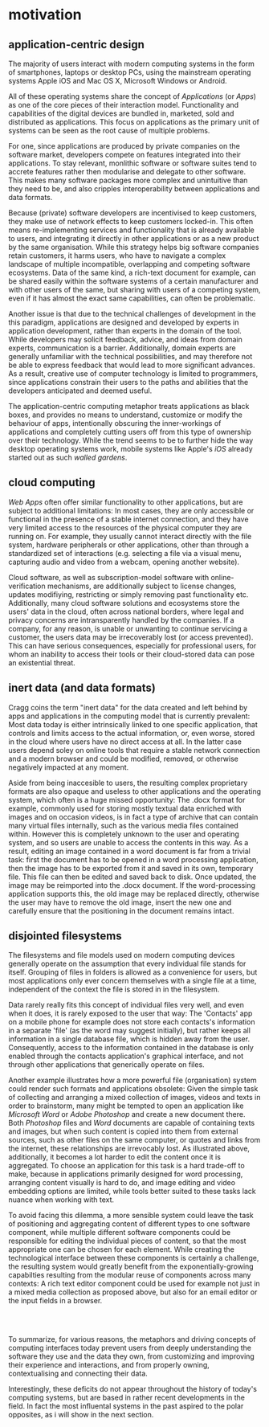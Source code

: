 motivation
==========

application-centric design
--------------------------

The majority of users interact with modern computing systems in the form of smartphones, laptops or desktop PCs,
using the mainstream operating systems Apple iOS and Mac OS X, Microsoft Windows or Android.

<mmm-embed path="app-types" wrap="marginnote"></mmm-embed>
All of these operating systems share the concept of *Applications* (or *Apps*) as one of the core pieces of their
interaction model. Functionality and capabilities of the digital devices are bundled in, marketed, sold and distributed
as applications. This focus on applications as the primary unit of systems can be seen as the root cause of multiple problems.

For one, since applications are produced by private companies on the software market,
developers compete on features integrated into their applications. To stay relevant, monlithic software or software
suites tend to accrete features rather then modularise and delegate to other software<mmm-embed wrap="sidenote"
path="../references/appliances"></mmm-embed>. This makes many software packages more complex and unintuitive than
they need to be, and also cripples interoperability between applications and data formats.

Because (private) software developers are incentivised to keep customers, they make use of network effects to keep
customers locked-in. This often means re-implementing services and functionality that is already available to users,
and integrating it directly in other applications or as a new product by the same organisation.
While this strategy helps big software companies retain customers, it harms users, who have to navigate a complex
landscape of multiple incompatible, overlapping and competing software ecosystems.
Data of the same kind, a rich-text document for example, can be shared easily within the software systems of a certain
manufacturer and with other users of the same, but sharing with users of a competing system, even if it has almost the
exact same capabilities, can often be problematic.

Another issue is that due to the technical challenges of development in the this paradigm, applications are designed and
developed by experts in application development, rather than experts in the domain of the tool. While developers may
solicit feedback, advice, and ideas from domain experts, communication is a barrier. Additionally, domain experts are
generally unfamiliar with the technical possibilities, and may therefore not be able to express feedback that would lead
to more significant advances.
<mmm-embed path="creative" wrap="marginnote"></mmm-embed>
As a result, creative use of computer technology is limited to programmers, since applications constrain their users to
the paths and abilities that the developers anticipated and deemed useful.

The application-centric computing metaphor treats applications as black boxes, and provides no means to understand,
customize or modify the behaviour of apps, intentionally obscuring the inner-workings of applications and
completely cutting users off from this type of ownership over their technology. While the trend seems to be to further
hide the way desktop operating systems work<mmm-embed path="../references/osx-files" wrap="sidenote"></mmm-embed>,
mobile systems like Apple's *iOS* already started out as such *walled gardens*.

cloud computing
---------------

*Web Apps* often offer similar functionality to other applications, but are subject to additional limitations:
In most cases, they are only accessible or functional in the presence of a stable internet connection,
and they have very limited access to the resources of the physical computer they are running on.
For example, they usually cannot interact directly with the file system, hardware peripherals or other applications,
other than through a standardized set of interactions (e.g. selecting a file via a visual menu, capturing audio and
video from a webcam, opening another website).

Cloud software, as well as subscription-model software with online-verification mechanisms, are additionally subject
to license changes, updates modifiying, restricting or simply removing past functionality etc. Additionally, many cloud
software solutions and ecosystems store the users' data in the cloud, often across national borders, where legal and
privacy concerns are intransparently handled by the companies. If a company, for any reason, is unable or unwanting to
continue servicing a customer, the users data may be irrecoverably lost (or access prevented). This can have serious
consequences<mmm-embed path="../references/adobe" wrap="sidenote"></mmm-embed>, especially for professional users, for
whom an inability to access their tools or their cloud-stored data can pose an existential threat.

inert data (and data formats)
-----------------------------

Cragg coins the term "inert data"<mmm-embed path="../references/super-powers" wrap="sidenote"></mmm-embed> for the data
created and left behind by apps and applications in the computing model that is currently prevalent: Most data today
is either intrinsically linked to one specific application, that controls and limits access to the actual information,
or, even worse, stored in the cloud where users have no direct access at all. In the latter case users depend soley on
online tools that require a stable network connection and a modern browser and could be modified, removed, or otherwise
negatively impacted at any moment.

Aside from being inaccesible to users, the resulting complex proprietary formats are also opaque and useless to other
applications and the operating system, which often is a huge missed opportunity: 
The .docx format for example, commonly used for storing mostly textual data enriched with images and on occasion videos,
is in fact a type of archive that can contain many virtual files internally, such as the various media files contained
within. However this is completely unknown to the user and operating system, and so users are unable to access the
contents in this way. As a result, editing an image contained in a word document is far from a trivial task: first the
document has to be opened in a word processing application, then the image has to be exported from it and saved in its
own, temporary file. This file can then be edited and saved back to disk. Once updated, the image may be reimported
into the .docx document. If the word-processing application supports this, the old image may be replaced directly,
otherwise the user may have to remove the old image, insert the new one and carefully ensure that the positioning in
the document remains intact.

disjointed filesystems
----------------------

The filesystems and file models used on modern computing devices generally operate on the assumption that every
individual file stands for itself. Grouping of files in folders is allowed as a convenience for users, but most
applications only ever concern themselves with a single file at a time, independent of the context the file is stored in
in the filesystem.

Data rarely really fits this concept of individual files very well, and even when it does, it is rarely exposed to
the user that way: The 'Contacts' app on a mobile phone for example does not store each contacts's information in a
separate 'file' (as the word may suggest initially), but rather keeps all information in a single database file,
which is hidden away from the user. Consequently, access to the information contained in the database is only enabled
through the contacts application's graphical interface, and not through other applications that generically operate on
files.

Another example illustrates how a more powerful file (organisation) system could render such formats and applications
obsolete: Given the simple task of collecting and arranging a mixed collection of images, videos and texts in order to
brainstorm, many might be tempted to open an application like *Microsoft Word* or *Adobe Photoshop* and create a new
document there. Both *Photoshop* files and *Word* documents are capable of containing texts and images, but when such
content is copied into them from external sources, such as other files on the same computer, or quotes and links from
the internet, these relationships are irrevocably lost. As illustrated above, additionally, it becomes a lot harder to
edit the content once it is aggregated. To choose an application for this task is a hard trade-off to make, because in
applications primarily designed for word processing, arranging content visually is hard to do, and image editing and
video embedding options are limited, while tools better suited to these tasks lack nuance when working with text.

To avoid facing this dilemma, a more sensible system could leave the task of positioning and aggregating content of
different types to one software component, while multiple different software components could be responsible for editing
the individual pieces of content, so that the most appropriate one can be chosen for each element. While creating the
technological interface between these components is certainly a challenge, the resulting system would greatly benefit
from the exponentially-growing capabilties resulting from the modular reuse of components across many contexts: A rich
text editor component could be used for example not just in a mixed media collection as proposed above, but also for
an email editor or the input fields in a browser.

<div style="height: 2rem;"></div>

To summarize, for various reasons, the metaphors and driving concepts of computing interfaces today prevent users from
deeply understanding the software they use and the data they own, from customizing and improving their experience and
interactions, and from properly owning, contextualising and connecting their data.

Interestingly, these deficits do not appear throughout the history of today's computing systems, but are based in rather
recent developments in the field. In fact the most influental systems in the past aspired to the polar opposites, as i
will show in the next section.

<!--
Chiusano blames these issues on the metaphor of the *machine*, and likens apps and applications to appliances.
According to him, what should really be provided are *tools*:
composable pieces of software that naturally lend themselves to, or outrightly call for,
integration into the users' other systems and customization,
rather than lure into the walled-gardens of corporate ecosystems using network-effects.
-->
